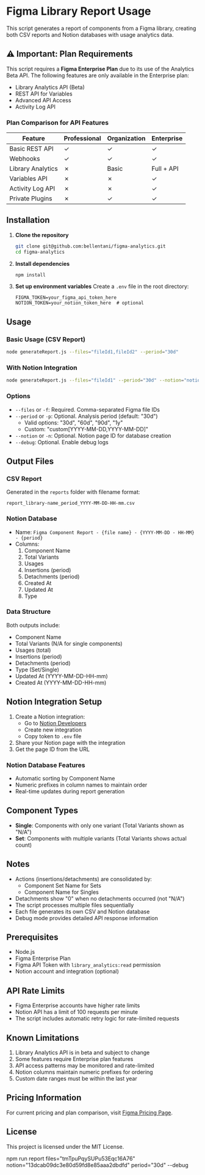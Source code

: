 # Figma Library Report Usage

This script generates a report of components from a Figma library, creating both CSV reports and Notion databases with usage analytics data.

## ⚠️ Important: Plan Requirements

This script requires a **Figma Enterprise Plan** due to its use of the Analytics Beta API. The following features are only available in the Enterprise plan:

- Library Analytics API (Beta)
- REST API for Variables
- Advanced API Access
- Activity Log API

### Plan Comparison for API Features

| Feature                    | Professional | Organization | Enterprise |
|---------------------------|--------------|--------------|------------|
| Basic REST API            | ✓            | ✓            | ✓          |
| Webhooks                  | ✓            | ✓            | ✓          |
| Library Analytics         | ✗            | Basic        | Full + API |
| Variables API             | ✗            | ✗            | ✓          |
| Activity Log API          | ✗            | ✗            | ✓          |
| Private Plugins           | ✗            | ✓            | ✓          |

## Installation

1. **Clone the repository**
   ```bash
   git clone git@github.com:bellentani/figma-analytics.git
   cd figma-analytics
   ```

2. **Install dependencies**
   ```bash
   npm install
   ```

3. **Set up environment variables**
   Create a `.env` file in the root directory:
   ```env
   FIGMA_TOKEN=your_figma_api_token_here
   NOTION_TOKEN=your_notion_token_here  # optional
   ```

## Usage

### Basic Usage (CSV Report)
```bash
node generateReport.js --files="fileId1,fileId2" --period="30d"
```

### With Notion Integration
```bash
node generateReport.js --files="fileId1" --period="30d" --notion="notion_page_id"
```

### Options
- `--files` or `-f`: Required. Comma-separated Figma file IDs
- `--period` or `-p`: Optional. Analysis period (default: "30d")
  - Valid options: "30d", "60d", "90d", "1y"
  - Custom: "custom[YYYY-MM-DD,YYYY-MM-DD]"
- `--notion` or `-n`: Optional. Notion page ID for database creation
- `--debug`: Optional. Enable debug logs

## Output Files

### CSV Report
Generated in the `reports` folder with filename format:
```
report_library-name_period_YYYY-MM-DD-HH-mm.csv
```

### Notion Database
- Name: `Figma Component Report - {file name} - {YYYY-MM-DD - HH-MM} - {period}`
- Columns:
  1. Component Name
  2. Total Variants
  3. Usages
  4. Insertions (period)
  5. Detachments (period)
  6. Created At
  7. Updated At
  8. Type

### Data Structure
Both outputs include:
- Component Name
- Total Variants (N/A for single components)
- Usages (total)
- Insertions (period)
- Detachments (period)
- Type (Set/Single)
- Updated At (YYYY-MM-DD-HH-mm)
- Created At (YYYY-MM-DD-HH-mm)

## Notion Integration Setup

1. Create a Notion integration:
   - Go to [Notion Developers](https://www.notion.so/my-integrations)
   - Create new integration
   - Copy token to `.env` file
2. Share your Notion page with the integration
3. Get the page ID from the URL

### Notion Database Features
- Automatic sorting by Component Name
- Numeric prefixes in column names to maintain order
- Real-time updates during report generation

## Component Types
- **Single**: Components with only one variant (Total Variants shown as "N/A")
- **Set**: Components with multiple variants (Total Variants shows actual count)

## Notes
- Actions (insertions/detachments) are consolidated by:
  - Component Set Name for Sets
  - Component Name for Singles
- Detachments show "0" when no detachments occurred (not "N/A")
- The script processes multiple files sequentially
- Each file generates its own CSV and Notion database
- Debug mode provides detailed API response information

## Prerequisites
- Node.js
- Figma Enterprise Plan
- Figma API Token with `library_analytics:read` permission
- Notion account and integration (optional)

## API Rate Limits
- Figma Enterprise accounts have higher rate limits
- Notion API has a limit of 100 requests per minute
- The script includes automatic retry logic for rate-limited requests

## Known Limitations
1. Library Analytics API is in beta and subject to change
2. Some features require Enterprise plan features
3. API access patterns may be monitored and rate-limited
4. Notion columns maintain numeric prefixes for ordering
5. Custom date ranges must be within the last year

## Pricing Information
For current pricing and plan comparison, visit [Figma Pricing Page](https://www.figma.com/pricing/).

## License
This project is licensed under the MIT License.

npm run report files="tmTpuPqySUPu53Eqc16A76" notion="13dcab09dc3e80d59fd8e85aaa2dbdfd" period="30d" --debug